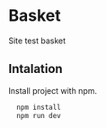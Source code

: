 
# Basket

Site test basket


## Intalation

Install project with npm.

```bash
  npm install
  npm run dev
```